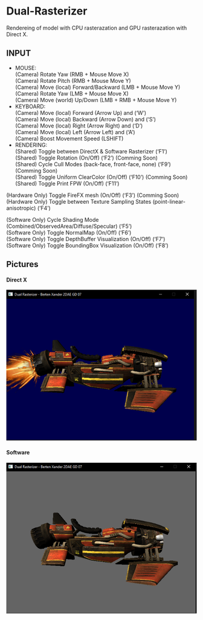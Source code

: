 # Dual-Rasterizer

Rendereing of  model with CPU rasterazation and GPU rasterazation with Direct X.

## INPUT
- MOUSE: <br>
(Camera) Rotate Yaw (RMB + Mouse Move X) <br>
(Camera) Rotate Pitch (RMB + Mouse Move Y) <br>
(Camera) Move (local) Forward/Backward (LMB + Mouse Move Y) <br>
(Camera) Rotate Yaw (LMB + Mouse Move X) <br>
(Camera) Move (world) Up/Down (LMB + RMB + Mouse Move Y) <br>
- KEYBOARD: <br>
(Camera) Move (local) Forward (Arrow Up) and (‘W’) <br>
(Camera) Move (local) Backward (Arrow Down) and (‘S’) <br>
(Camera) Move (local) Right (Arrow Right) and (‘D’) <br>
(Camera) Move (local) Left (Arrow Left) and (‘A’) <br>
(Camera) Boost Movement Speed (LSHIFT) <br>
- RENDERING:<br>
(Shared) Toggle between DirectX & Software Rasterizer (‘F1’) <br>
(Shared) Toggle Rotation (On/Off) (‘F2’) (Comming Soon)<br>
(Shared) Cycle Cull Modes (back-face, front-face, none) (‘F9’) (Comming Soon)<br>
(Shared) Toggle Uniform ClearColor (On/Off) (‘F10’) (Comming Soon)<br>
(Shared) Toggle Print FPW (On/Off) (‘F11’) <br>
 
(Hardware Only) Toggle FireFX mesh (On/Off) (‘F3’) (Comming Soon)<br>
(Hardware Only) Toggle between Texture Sampling States (point-linear-anisotropic) (‘F4’) <br>
 
(Software Only) Cycle Shading Mode (Combined/ObservedArea/Diffuse/Specular) (‘F5’) <br>
(Software Only) Toggle NormalMap (On/Off) (‘F6’) <br>
(Software Only) Toggle DepthBuffer Visualization (On/Off) (‘F7’) <br>
(Software Only) Toggle BoundingBox Visualization (On/Off) (‘F8’) <br>
## Pictures
#### Direct X
![Image](/DualRasterizer_DirectX.PNG)
#### Software
![Image](/DualRasterizer_Software.PNG)
